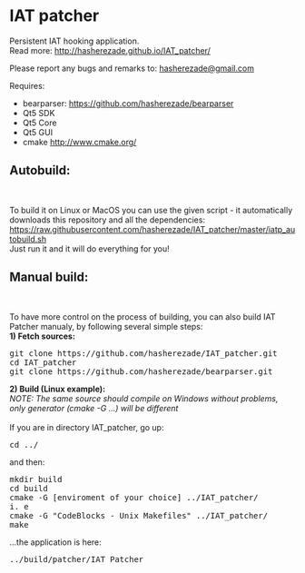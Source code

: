IAT patcher 
==========
Persistent IAT hooking application.<br/>
Read more: http://hasherezade.github.io/IAT_patcher/<br/>

Please report any bugs and remarks to: hasherezade@gmail.com<br/>

Requires:
+ bearparser: https://github.com/hasherezade/bearparser<br/>
+ Qt5 SDK<br/>
+ Qt5 Core<br/>
+ Qt5 GUI<br/>
+ cmake http://www.cmake.org/<br/>

<h2>Autobuild:</h2></br>

To build it on Linux or MacOS you can use the given script - it automatically downloads this repository and all the dependencies:<br/>
https://raw.githubusercontent.com/hasherezade/IAT_patcher/master/iatp_autobuild.sh<br/>
Just run it and it will do everything for you!

<h2>Manual build:</h2></br>

To have more control on the process of building, you can also build IAT Patcher manualy, by following several simple steps:<br/>
<b>1) Fetch sources:</b><br/>
<pre>
git clone https://github.com/hasherezade/IAT_patcher.git
cd IAT_patcher
git clone https://github.com/hasherezade/bearparser.git
</pre>

<b>2) Build (Linux example):</b><br/>
_NOTE: The same source should compile on Windows without problems, only generator (cmake -G ...) will be different_<br/><br/>
If you are in directory IAT_patcher, go up:
<pre>
cd ../
</pre>
and then:
<pre>
mkdir build
cd build
cmake -G [enviroment of your choice] ../IAT_patcher/
i. e
cmake -G "CodeBlocks - Unix Makefiles" ../IAT_patcher/
make
</pre>
...the application is here:
<pre>
../build/patcher/IAT_Patcher
</pre>
